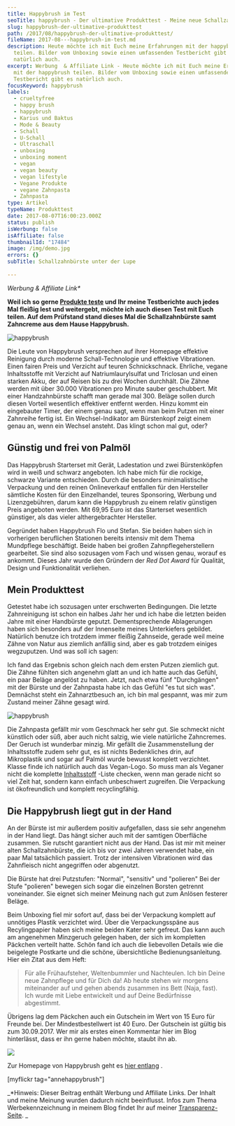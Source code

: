 ```yaml
---
title: Happybrush im Test
seoTitle: happybrush - Der ultimative Produkttest - Meine neue Schallzahnbürste
slug: happybrush-der-ultimative-produkttest
path: /2017/08/happybrush-der-ultimative-produkttest/
fileName: 2017-08---happybrush-im-test.md
description: Heute möchte ich mit Euch meine Erfahrungen mit der happybrush
  teilen. Bilder vom Unboxing sowie einen umfassenden Testbericht gibt es
  natürlich auch.
excerpt: Werbung  & Affiliate Link - Heute möchte ich mit Euch meine Erfahrungen
  mit der happybrush teilen. Bilder vom Unboxing sowie einen umfassenden
  Testbericht gibt es natürlich auch.
focusKeyword: happybrush
labels:
  - crueltyfree
  - happy brush
  - happybrush
  - Karius und Baktus
  - Mode & Beauty
  - Schall
  - U-Schall
  - Ultraschall
  - unboxing
  - unboxing moment
  - vegan
  - vegan beauty
  - vegan lifestyle
  - Vegane Produkte
  - vegane Zahnpasta
  - Zahnpasta
type: Artikel
typeName: Produkttest
date: 2017-08-07T16:00:23.000Z
status: publish
isWerbung: false
isAffiliate: false
thumbnailId: "17484"
image: /img/demo.jpg
errors: {}
subTitle: Schallzahnbürste unter der Lupe
  
---
```


_Werbung &amp; Affiliate Link\*_

**Weil ich so gerne [Produkte teste](/category/vegan-2/produkte/) und Ihr meine
Testberichte auch jedes Mal fleißig lest und weitergebt, möchte ich auch diesen
Test mit Euch teilen. Auf dem Prüfstand stand dieses Mal die Schallzahnbürste
samt Zahncreme aus dem Hause Happybrush.**

![happybrush](http://cardamonchai.com/wp-content/uploads/2017/08/36258950832_fce116d5ce_z-300x450.jpg)

Die Leute von Happybrush versprechen auf ihrer Homepage effektive Reinigung
durch moderne Schall-Technologie und effektive Vibrationen. Einen fairen Preis
und Verzicht auf teuren Schnickschnack. Ehrliche, vegane Inhaltsstoffe mit
Verzicht auf Natriumlaurylsulfat und Triclosan und einen starken Akku, der auf
Reisen bis zu drei Wochen durchhält. Die Zähne werden mit über 30.000
Vibrationen pro Minute sauber geschubbert. Mit einer Handzahnbürste schafft man
gerade mal 300. Beläge sollen durch diesen Vorteil wesentlich effektiver
entfernt werden. Hinzu kommt ein eingebauter Timer, der einem genau sagt, wenn
man beim Putzen mit einer Zahnreihe fertig ist. Ein Wechsel-Indikator am
Bürstenkopf zeigt einem genau an, wenn ein Wechsel ansteht. Das klingt schon mal
gut, oder?

## Günstig und frei von Palmöl

Das Happybrush Starterset mit Gerät, Ladestation und zwei Bürstenköpfen wird in
weiß und schwarz angeboten. Ich habe mich für die rockige, schwarze Variante
entschieden. Durch die besonders minimalistische Verpackung und den reinen
Onlineverkauf entfallen für den Hersteller sämtliche Kosten für den
Einzelhandel, teures Sponsoring, Werbung und Lizenzgebühren, darum kann
die Happybrush zu einem relativ günstigen Preis angeboten werden. Mit 69,95 Euro
ist das Starterset wesentlich günstiger, als das vieler althergebrachter
Hersteller.

Gegründet haben Happybrush Flo und Stefan. Sie beiden haben sich in vorherigen
beruflichen Stationen bereits intensiv mit dem Thema Mundpflege beschäftigt.
Beide haben bei großen Zahnpflegeherstellern gearbeitet. Sie sind also sozusagen
vom Fach und wissen genau, worauf es ankommt. Dieses Jahr wurde den Gründern der
_Red Dot Award_ für Qualität, Design und Funktionalität verliehen.

## Mein Produkttest

Getestet habe ich sozusagen unter erschwerten Bedingungen. Die letzte
Zahnreinigung ist schon ein halbes Jahr her und ich habe die letzten beiden
Jahre mit einer Handbürste geputzt. Dementsprechende Ablagerungen haben sich
besonders auf der Innenseite meines Unterkiefers gebildet. Natürlich benutze ich
trotzdem immer fleißig Zahnseide, gerade weil meine Zähne von Natur aus ziemlich
anfällig sind, aber es gab trotzdem einiges wegzuputzen. Und was soll ich sagen:

Ich fand das Ergebnis schon gleich nach dem ersten Putzen ziemlich gut. Die
Zähne fühlten sich angenehm glatt an und ich hatte auch das Gefühl, ein paar
Beläge angelöst zu haben. Jetzt, nach etwa fünf "Durchgängen" mit der Bürste und
der Zahnpasta habe ich das Gefühl "es tut sich was". Demnächst steht ein
Zahnarztbesuch an, ich bin mal gespannt, was mir zum Zustand meiner Zähne gesagt
wird.

![happybrush](http://cardamonchai.com/wp-content/uploads/2017/08/vegan-300x240.png)

Die Zahnpasta gefällt mir vom Geschmack her sehr gut. Sie schmeckt nicht
künstlich oder süß, aber auch nicht salzig, wie viele natürliche Zahncremes. Der
Geruch ist wunderbar minzig. Mir gefällt die Zusammenstellung der Inhaltsstoffe
zudem sehr gut, es ist nichts Bedenkliches drin, auf Mikroplastik und sogar auf
Palmöl wurde bewusst komplett verzichtet. Klasse finde ich natürlich auch das
Vegan-Logo. So muss man als Veganer nicht die komplette
[Inhaltsstoff](/2014/12/versteckte-tierische-inhaltsstoffe-in-lebensmitteln/)
-Liste checken, wenn man gerade nicht so viel Zeit hat, sondern kann einfach
unbeschwert zugreifen. Die Verpackung ist ökofreundlich und komplett
recyclingfähig.

## Die Happybrush liegt gut in der Hand

An der Bürste ist mir außerdem positiv aufgefallen, dass sie sehr angenehm in
der Hand liegt. Das hängt sicher auch mit der samtigen Oberfläche zusammen. Sie
rutscht garantiert nicht aus der Hand. Das ist mir mit meiner alten
Schallzahnbürste, die ich bis vor zwei Jahren verwendet habe, ein paar Mal
tatsächlich passiert. Trotz der intensiven Vibrationen wird das Zahnfleisch
nicht angegriffen oder abgenutzt.

Die Bürste hat drei Putzstufen: "Normal", "sensitiv" und "polieren" Bei der
Stufe "polieren" bewegen sich sogar die einzelnen Borsten getrennt voneinander.
Sie eignet sich meiner Meinung nach gut zum Anlösen festerer Beläge.

Beim Unboxing fiel mir sofort auf, dass bei der Verpackung komplett auf
unnötiges Plastik verzichtet wird. Über die Verpackungsspäne aus Recylingpapier
haben sich meine beiden Kater sehr gefreut. Das kann auch am angenehmen
Minzgeruch gelegen haben, der sich im kompletten Päckchen verteilt hatte. Schön
fand ich auch die liebevollen Details wie die beigelegte Postkarte und die
schöne, übersichtliche Bedienungsanleitung. Hier ein Zitat aus dem Heft:

> Für alle Frühaufsteher, Weltenbummler und Nachteulen. Ich bin Deine neue
> Zahnpflege und für Dich da! Ab heute stehen wir morgens miteinander auf und
> gehen abends zusammen ins Bett (Naja, fast). Ich wurde mit Liebe entwickelt
> und auf Deine Bedürfnisse abgestimmt.

Übrigens lag dem Päckchen auch ein Gutschein im Wert von 15 Euro für Freunde
bei. Der Mindestbestellwert ist 40 Euro. Der Gutschein ist gültig bis zum
30.09.2017. Wer mir als erstes einen Kommentar hier im Blog hinterlässt, dass er
ihn gerne haben möchte, staubt ihn ab.

![](https://www.adcell.de/promotion/view/promoId/169537/slotId/80259)

Zur Homepage von Happybrush geht es
[hier entlang](https://www.adcell.de/promotion/click/promoId/169537/slotId/80259?param0=https%3A%2F%2Fwww.happybrush.de%2F)
.

[myflickr tag="annehappybrush"]

_\*Hinweis: Dieser Beitrag enthält Werbung und Affiliate Links. Der Inhalt und
meine Meinung wurden dadurch nicht beeinflusst. Infos zum Thema
Werbekennzeichnung in meinem Blog findet Ihr auf meiner
[Transparenz-Seite](/werbung/). _

  